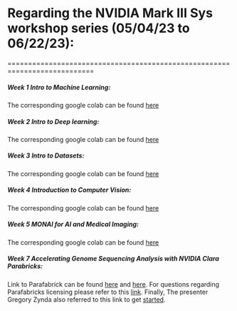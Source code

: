 # Regarding the NVIDIA Mark III Sys workshop series (05/04/23 to 06/22/23):
===========================================================================

##### Week 1 Intro to Machine Learning: 
The corresponding google colab can be found [here](https://colab.research.google.com/drive/1SOhm2tqj62hb8GmLPJw6LhE5BFnpePXn?usp=sharing)

##### Week 2 Intro to Deep learning: 
The corresponding google colab can be found [here](https://colab.research.google.com/drive/1YaYZPJ8ZlydNMFFvh8C6zRqvtNvZxgxn?usp=sharing#scrollTo=V87QIOEct5sB)

##### Week 3 Intro to Datasets: 
The corresponding google colab can be found [here](https://colab.research.google.com/drive/1Rl_nhQZYWRr7FoNbGAkIzmcwqsh1wwKg?usp=sharing)

##### Week 4 Introduction to Computer Vision: 
The corresponding google colab can be found [here](https://colab.research.google.com/drive/1H33__fWX5kWHlgGBY_AwEh9Wt9kHoo0p?usp=sharing)

##### Week 5 MONAI for AI and Medical Imaging: 
The corresponding google colab can be found [here](https://colab.research.google.com/drive/1o6M-Z2hD2W7Tu3Y6u__Ii_9JK2LRARO2?usp=sharing)

##### Week 7 Accelerating Genome Sequencing Analysis with NVIDIA Clara Parabricks: 
Link to Parafabrick can be found [here](https://docs.nvidia.com/clara/parabricks/4.1.0/index.html) and 
[here]( https://www.nvidia.com/en-us/launchpad/ai/accelerated-genomic-analysis-with-clara-parabricks/). For questions regarding Parafabricks licensing please refer to this [link](https://www.nvidia.com/en-us/clara/genomics/free-trial-vs-buy/).
Finally, The presenter Gregory Zynda also referred to this link to get [started](http://gregoryzynda.com/tutorials/parabricks/01-introduction.html#course-objectives).
